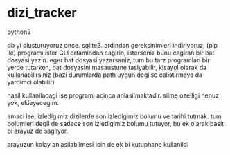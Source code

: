 # dizi_tracker
python3

db yi olusturuyoruz once. sqlite3.
ardından gereksinimleri indiriyoruz; (pip ile)
programı ister CLI ortamindan cagirin, isterseniz bunu cagiran bir bat dosyasi yazin.
eger bat dosyasi yazarsaniz, tum bu tarz programlari bir yerde tutarken, bat dosyasini masaustune tasiyabilir, kisayol olarak da kullanabilirsiniz (bazi durumlarda path uygun degilse calistirmaya da yardimci olabilir)

nasil kullanilacagi ise programi acinca anlasilmaktadir.
silme ozelligi henuz yok, ekleyecegim.

amaci ise, izledigimiz dizilerde son izledigimiz bolumu ve tarihi tutmak.
tum bolumleri degil de sadece son izledigimiz bolumu tutuyor,
bu ek olarak basit bi arayuz de sagliyor.

arayuzun kolay anlasilabilmesi icin de ek bi kutuphane
kullanildi
